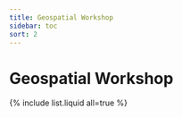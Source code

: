```yaml
---
title: Geospatial Workshop
sidebar: toc
sort: 2
---
```


# Geospatial Workshop


{% include list.liquid all=true %}
